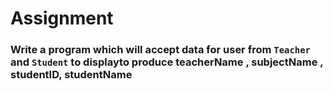 # Assignment
### Write a program which will accept data for user from `Teacher` and `Student` to displayto produce teacherName , subjectName , studentID, studentName
